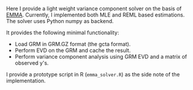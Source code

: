 Here I provide a light weight variance component solver on the basis of [EMMA](http://mouse.cs.ucla.edu/emma/).
Currently, I implemented both MLE and REML based estimations. 
The solver uses Python numpy as backend.

It provides the following minimal functionality:

* Load GRM in GRM.GZ format (the gcta format).
* Perform EVD on the GRM and cache the result.
* Perform variance component analysis using GRM EVD and a matrix of observed y's.


I provide a prototype script in R (`emma_solver.R`) as the side note of the implementation.
